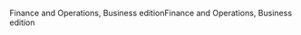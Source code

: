 <span data-ttu-id="3ab32-101">Finance and Operations, Business edition</span><span class="sxs-lookup"><span data-stu-id="3ab32-101">Finance and Operations, Business edition</span></span>